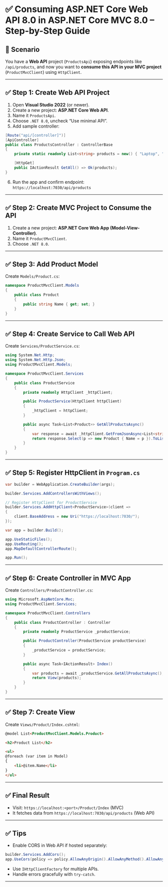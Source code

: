 
# ✅ Consuming ASP.NET Core Web API 8.0 in ASP.NET Core MVC 8.0 – Step-by-Step Guide

## 🧩 Scenario
You have a **Web API** project (`ProductsApi`) exposing endpoints like `/api/products`, and now you want to **consume this API in your MVC project** (`ProductMvcClient`) using `HttpClient`.

---

## ✅ Step 1: Create Web API Project

1. Open **Visual Studio 2022** (or newer).
2. Create a new project: **ASP.NET Core Web API**.
3. Name it `ProductsApi`.
4. Choose `.NET 8.0`, uncheck “Use minimal API”.
5. Add sample controller:

```csharp
[Route("api/[controller]")]
[ApiController]
public class ProductsController : ControllerBase
{
    private static readonly List<string> products = new() { "Laptop", "Mouse", "Keyboard" };

    [HttpGet]
    public IActionResult GetAll() => Ok(products);
}
```

6. Run the app and confirm endpoint: `https://localhost:7030/api/products`

---

## ✅ Step 2: Create MVC Project to Consume the API

1. Create a new project: **ASP.NET Core Web App (Model-View-Controller)**.
2. Name it `ProductMvcClient`.
3. Choose `.NET 8.0`.

---

## ✅ Step 3: Add Product Model

Create `Models/Product.cs`:

```csharp
namespace ProductMvcClient.Models
{
    public class Product
    {
        public string Name { get; set; }
    }
}
```

---

## ✅ Step 4: Create Service to Call Web API

Create `Services/ProductService.cs`:

```csharp
using System.Net.Http;
using System.Net.Http.Json;
using ProductMvcClient.Models;

namespace ProductMvcClient.Services
{
    public class ProductService
    {
        private readonly HttpClient _httpClient;

        public ProductService(HttpClient httpClient)
        {
            _httpClient = httpClient;
        }

        public async Task<List<Product>> GetAllProductsAsync()
        {
            var response = await _httpClient.GetFromJsonAsync<List<string>>("api/products");
            return response.Select(p => new Product { Name = p }).ToList();
        }
    }
}
```

---

## ✅ Step 5: Register HttpClient in `Program.cs`

```csharp
var builder = WebApplication.CreateBuilder(args);

builder.Services.AddControllersWithViews();

// Register HttpClient for ProductService
builder.Services.AddHttpClient<ProductService>(client =>
{
    client.BaseAddress = new Uri("https://localhost:7030/");
});

var app = builder.Build();

app.UseStaticFiles();
app.UseRouting();
app.MapDefaultControllerRoute();

app.Run();
```

---

## ✅ Step 6: Create Controller in MVC App

Create `Controllers/ProductController.cs`:

```csharp
using Microsoft.AspNetCore.Mvc;
using ProductMvcClient.Services;

namespace ProductMvcClient.Controllers
{
    public class ProductController : Controller
    {
        private readonly ProductService _productService;

        public ProductController(ProductService productService)
        {
            _productService = productService;
        }

        public async Task<IActionResult> Index()
        {
            var products = await _productService.GetAllProductsAsync();
            return View(products);
        }
    }
}
```

---

## ✅ Step 7: Create View

Create `Views/Product/Index.cshtml`:

```html
@model List<ProductMvcClient.Models.Product>

<h2>Product List</h2>

<ul>
@foreach (var item in Model)
{
    <li>@item.Name</li>
}
</ul>
```

---

## ✅ Final Result

- Visit: `https://localhost:<port>/Product/Index` (MVC)
- It fetches data from `https://localhost:7030/api/products` (Web API)

---

## ✅ Tips

- Enable CORS in Web API if hosted separately:

```csharp
builder.Services.AddCors();
app.UseCors(policy => policy.AllowAnyOrigin().AllowAnyMethod().AllowAnyHeader());
```

- Use `IHttpClientFactory` for multiple APIs.
- Handle errors gracefully with `try-catch`.

---

